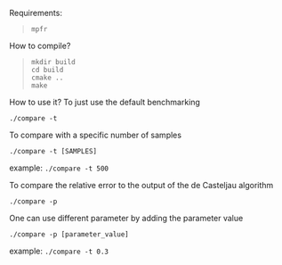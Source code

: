 Requirements:

> `mpfr`

How to compile?
> ```
> mkdir build
> cd build
> cmake ..
> make
>```

How to use it?
To just use the default benchmarking

`./compare -t`

To compare with a specific number of samples

`./compare -t [SAMPLES]`

example: `./compare -t 500`

To compare the relative error to the output of the de Casteljau algorithm

`./compare -p`

One can use different parameter by adding the parameter value

`./compare -p [parameter_value]`

example: `./compare -t 0.3`
